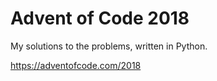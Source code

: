 # Advent of Code 2018

My solutions to the problems, written in Python.

https://adventofcode.com/2018